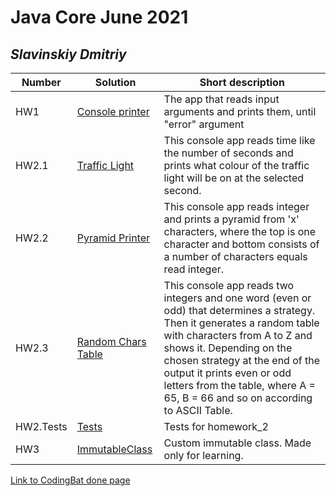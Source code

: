 # Java Core June 2021

## *Slavinskiy Dmitriy*

| Number | Solution  | Short description
| --- | --- | --- |
| HW1 | [Console printer](https://github.com/NikolaevArtem/Java_Core_June_2021/tree/feature/DmitriySlavinskiy/src/main/java/homework_1) | The app that reads input arguments and prints them, until "error" argument |
| HW2.1 | [Traffic Light](https://github.com/NikolaevArtem/Java_Core_June_2021/blob/feature/DmitriySlavinskiy/src/main/java/homework_2/TrafficLight.java) | This console app reads time like the number of seconds and prints what colour of the traffic light will be on at the selected second.|
| HW2.2 | [Pyramid Printer](https://github.com/NikolaevArtem/Java_Core_June_2021/blob/feature/DmitriySlavinskiy/src/main/java/homework_2/PyramidPrinter.java) | This console app reads integer and prints a pyramid from 'x' characters, where the top is one character and bottom consists of a number of characters equals read integer. |
| HW2.3 | [Random Chars Table](https://github.com/NikolaevArtem/Java_Core_June_2021/blob/feature/DmitriySlavinskiy/src/main/java/homework_2/RandomCharsTable.java) | This console app reads two integers and one word (even or odd) that determines a strategy. Then it generates a random table with characters from A to Z and shows it. Depending on the chosen strategy at the end of the output it prints even or odd letters from the table, where A = 65, B = 66 and so on according to ASCII Table.  |
| HW2.Tests | [Tests](https://github.com/NikolaevArtem/Java_Core_June_2021/tree/feature/DmitriySlavinskiy/src/test/java/homework_2) | Tests for homework_2 |
| HW3 | [ImmutableClass](https://github.com/NikolaevArtem/Java_Core_June_2021/blob/feature/DmitriySlavinskiy/src/main/java/homework_3/ImmutableClass.java) | Custom immutable class. Made only for learning.|

[Link to CodingBat done page](https://codingbat.com/done?user=dmitrisedam11@gmail.com&tag=7827998073)


